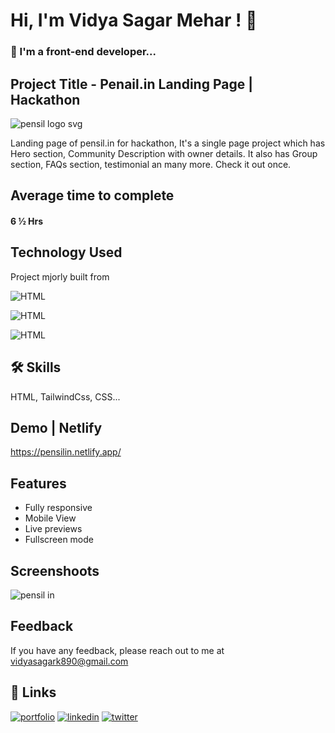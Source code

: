 
# Hi, I'm Vidya Sagar Mehar ! 👋


### 🚀 I'm a front-end developer...




## Project Title -  Penail.in Landing Page | Hackathon
![pensil logo svg](https://user-images.githubusercontent.com/92782806/186670426-87a63904-f2e3-435b-81c9-47bdf3118e8a.svg)

Landing page of pensil.in for hackathon, It's a single page project which has Hero section, Community Description with owner details. It also has Group section, FAQs section, testimonial an many more. Check it out once.

## Average time to complete
#### 6 ½ Hrs


## Technology Used

Project mjorly built from

![HTML](https://img.shields.io/badge/FirstTech-HTML-orange)

![HTML](https://img.shields.io/badge/SecondTech-TailwindCSS-blue)

![HTML](https://img.shields.io/badge/ThirdTech-CSS-red)

## 🛠 Skills
HTML, TailwindCss, CSS...

## Demo | Netlify
https://pensilin.netlify.app/

## Features

- Fully responsive
- Mobile View
- Live previews
- Fullscreen mode

## Screenshoots

![pensil in](https://user-images.githubusercontent.com/92782806/186663083-c06fb201-b1ce-4393-8f71-50f0fb62f387.png)



## Feedback

If you have any feedback, please reach out to me at vidyasagark890@gmail.com


## 🔗 Links
[![portfolio](https://img.shields.io/badge/my_portfolio-000?style=for-the-badge&logo=ko-fi&logoColor=white)](https://www.findcoder.io/u/vidyasagarmehar)
[![linkedin](https://img.shields.io/badge/linkedin-0A66C2?style=for-the-badge&logo=linkedin&logoColor=white)](https://www.linkedin.com/)
[![twitter](https://img.shields.io/badge/twitter-1DA1F2?style=for-the-badge&logo=twitter&logoColor=white)](https://twitter.com/Cherry_Reyans)

